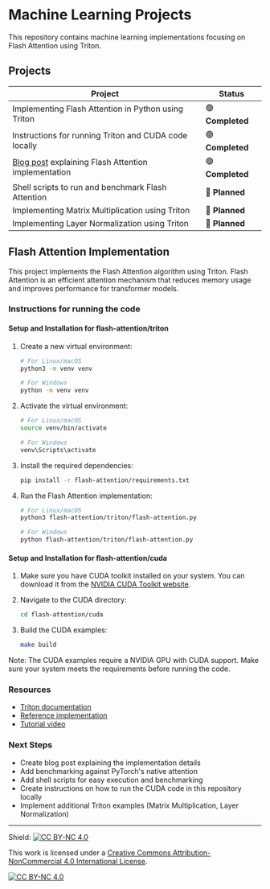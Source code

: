# Machine Learning Projects

This repository contains machine learning implementations focusing on Flash Attention using Triton.

## Projects

| Project | Status |
|---------|--------|
| Implementing Flash Attention in Python using Triton | 🟢 **Completed** |
| Instructions for running Triton and CUDA code locally | 🟢 **Completed** |
| [Blog post](https://dimitrov.substack.com/p/implementing-flash-attention) explaining Flash Attention implementation| 🟢 **Completed**  |
| Shell scripts to run and benchmark Flash Attention | 🔴 **Planned** |
| Implementing Matrix Multiplication using Triton | 🔴 **Planned** |
| Implementing Layer Normalization using Triton | 🔴 **Planned** |

## Flash Attention Implementation

This project implements the Flash Attention algorithm using Triton. Flash Attention is an efficient attention mechanism that reduces memory usage and improves performance for transformer models.

### Instructions for running the code

#### Setup and Installation for flash-attention/triton

1. Create a new virtual environment:
   ```bash
   # For Linux/macOS
   python3 -m venv venv
   
   # For Windows
   python -m venv venv
   ```

2. Activate the virtual environment:
   ```bash
   # For Linux/macOS
   source venv/bin/activate
   
   # For Windows
   venv\Scripts\activate
   ```

3. Install the required dependencies:
   ```bash
   pip install -r flash-attention/requirements.txt
   ```

4. Run the Flash Attention implementation:
   ```bash
   # For Linux/macOS
   python3 flash-attention/triton/flash-attention.py
   
   # For Windows
   python flash-attention/triton/flash-attention.py
   ```

#### Setup and Installation for flash-attention/cuda

1. Make sure you have CUDA toolkit installed on your system. You can download it from the [NVIDIA CUDA Toolkit website](https://developer.nvidia.com/cuda-downloads).

2. Navigate to the CUDA directory:
   ```bash
   cd flash-attention/cuda
   ```

3. Build the CUDA examples:
   ```bash
   make build
   ```

Note: The CUDA examples require a NVIDIA GPU with CUDA support. Make sure your system meets the requirements before running the code.



### Resources
- [Triton documentation](https://triton-lang.org/main/index.html)
- [Reference implementation](https://github.com/hkproj/triton-flash-attention)
- [Tutorial video](https://www.youtube.com/watch?v=zy8ChVd_oTM)

### Next Steps
- Create blog post explaining the implementation details
- Add benchmarking against PyTorch's native attention
- Add shell scripts for easy execution and benchmarking
- Create instructions on how to run the CUDA code in this repository locally
- Implement additional Triton examples (Matrix Multiplication, Layer Normalization)

---
Shield: [![CC BY-NC 4.0][cc-by-nc-shield]][cc-by-nc]

This work is licensed under a
[Creative Commons Attribution-NonCommercial 4.0 International License][cc-by-nc].

[![CC BY-NC 4.0][cc-by-nc-image]][cc-by-nc]

[cc-by-nc]: https://creativecommons.org/licenses/by-nc/4.0/
[cc-by-nc-image]: https://licensebuttons.net/l/by-nc/4.0/88x31.png
[cc-by-nc-shield]: https://img.shields.io/badge/License-CC%20BY--NC%204.0-lightgrey.svg


